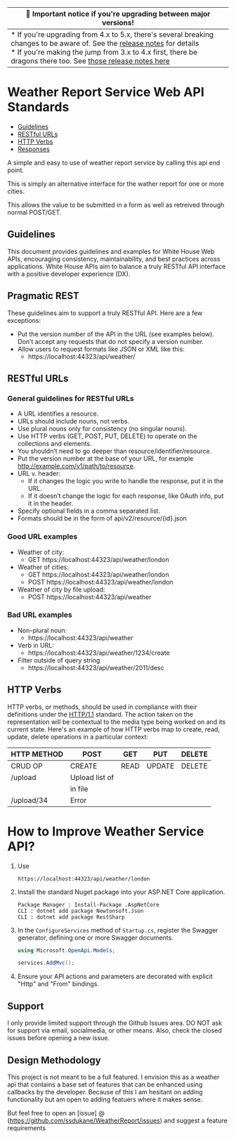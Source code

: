 
| :mega: Important notice if you're upgrading between major versions! |
|--------------|
|* If you're upgrading from 4.x to 5.x, there's several breaking changes to be aware of. See the [release notes](https://github.com/ssdukane/WeatherReport/releases/tag/v1.0.0) for details<br />* If you're making the jump from 3.x to 4.x first, there be dragons there too. See [those release notes here](https://github.com/ssdukane/WeatherReport/releases/tag/v1.0.0)|

# Weather Report Service Web API Standards #

* [Guidelines](#guidelines)
* [RESTful URLs](#restful-urls)
* [HTTP Verbs](#http-verbs)
* [Responses](#responses)

A simple and easy to use of weather report service by calling this api end point.

This is simply an alternative interface for the wather report for one or more cities.  

This allows the value to be submitted in a form as well as retreived through normal POST/GET. 

## Guidelines

This document provides guidelines and examples for White House Web APIs, encouraging consistency, maintainability, and best practices across applications. White House APIs aim to balance a truly RESTful API interface with a positive developer experience (DX).



## Pragmatic REST

These guidelines aim to support a truly RESTful API. Here are a few exceptions:
* Put the version number of the API in the URL (see examples below). Don’t accept any requests that do not specify a version number.
* Allow users to request formats like JSON or XML like this:
    * https://localhost:44323/api/weather/
    

## RESTful URLs

### General guidelines for RESTful URLs
* A URL identifies a resource.
* URLs should include nouns, not verbs.
* Use plural nouns only for consistency (no singular nouns).
* Use HTTP verbs (GET, POST, PUT, DELETE) to operate on the collections and elements.
* You shouldn’t need to go deeper than resource/identifier/resource.
* Put the version number at the base of your URL, for example http://example.com/v1/path/to/resource.
* URL v. header:
    * If it changes the logic you write to handle the response, put it in the URL.
    * If it doesn’t change the logic for each response, like OAuth info, put it in the header.
* Specify optional fields in a comma separated list.
* Formats should be in the form of api/v2/resource/{id}.json

### Good URL examples
* Weather of city:
    * GET https://localhost:44323/api/weather/london
* Weather of cities:
    * GET https://localhost:44323/api/weather/london
    * POST https://localhost:44323/api/weather/london
* Weather of city by file upload:
    * POST https://localhost:44323/api/weather

### Bad URL examples
* Non-plural noun:
    * https://localhost:44323/api/weather
* Verb in URL:
    * https://localhost:44323/api/weather/1234/create
* Filter outside of query string
    * https://localhost:44323/api/weather/2011/desc

## HTTP Verbs

HTTP verbs, or methods, should be used in compliance with their definitions under the [HTTP/1.1](http://www.w3.org/Protocols/rfc2616/rfc2616-sec9.html) standard.
The action taken on the representation will be contextual to the media type being worked on and its current state. Here's an example of how HTTP verbs map to create, read, update, delete operations in a particular context:

| HTTP METHOD | POST            | GET       | PUT         | DELETE |
| ----------- | --------------- | --------- | ----------- | ------ |
| CRUD OP     | CREATE          | READ      | UPDATE      | DELETE |
| /upload     | Upload list of  | 
|             | in file         |      
| /upload/34  | Error           | 


# How to Improve Weather Service API? #
 
1. Use 

    ```
    https://localhost:44323/api/weather/london
    
1. Install the standard Nuget package into your ASP.NET Core application.

    ```
    Package Manager : Install-Package .AspNetCore
    CLI : dotnet add package Newtonsoft.Json
    CLI : dotnet add package RestSharp
    ```

2. In the `ConfigureServices` method of `Startup.cs`, register the Swagger generator, defining one or more Swagger documents.

    ```csharp
    using Microsoft.OpenApi.Models;
    ```
    
    ```csharp
    services.AddMvc();
    
    ```

3. Ensure your API actions and parameters are decorated with explicit "Http" and "From" bindings.





## Support


I only provide limited support through the Github Issues area. DO NOT ask for support via email, socialmedia, or other means. Also, check the closed issues before opening a new issue.


## Design Methodology 


This project is not meant to be a full featured. I envision this as a weather api that contains a base set of features that can be enhanced using callbacks by the developer. Because of this I am hesitant on adding functionality but am open to adding featuers where it makes sense.

But feel free to open an [issue]
@
(https://github.com/ssdukane/WeatherReport/issues) and suggest a feature requirements
